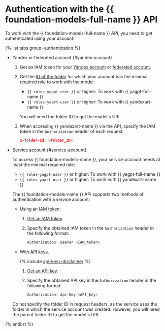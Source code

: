 # Authentication with the {{ foundation-models-full-name }} API

To work with the {{ foundation-models-full-name }} API, you need to get authenticated using your account:

{% list tabs group=authentication %}

- Yandex or federated account {#yandex-account}

   1. Get an IAM token for your [Yandex account](../../iam/operations/iam-token/create.md) or [federated account](../../iam/operations/iam-token/create-for-federation.md).
   1. Get the [ID of the folder](../../resource-manager/operations/folder/get-id.md) for which your account has the minimal required role to work with the model:
      * `{{ roles-yagpt-user }}` or higher: To work with {{ yagpt-full-name }}
      * `{{ roles-yaart-user }}` or higher: To work with {{ yandexart-name }}

      You will need the folder ID to get the model's URI.

   1. When accessing {{ yandexart-name }} via the API, specify the IAM token in the `Authorization` header of each request:

      ```json
      x-folder-id: <folder_ID>
      ```

- Service account {#service-account}

   To access {{ foundation-models-name }}, your service account needs at least the minimal required role:
   * `{{ roles-yagpt-user }}` or higher: To work with {{ yagpt-full-name }}
   * `{{ roles-yaart-user }}` or higher: To work with {{ yandexart-name }}

   The {{ foundation-models-name }} API supports two methods of authentication with a service account:

   * Using an [IAM token](../../iam/concepts/authorization/iam-token.md):

      1. [Get an IAM token](../../iam/operations/iam-token/create-for-sa.md).
      1. Specify the obtained IAM token in the `Authorization` header in the following format:

         ```bash
         Authorization: Bearer <IAM_token>
         ```

   * With [API keys](../../iam/concepts/authorization/api-key).

      {% include [api-keys-disclaimer](../../_includes/iam/api-keys-disclaimer.md) %}

      1. [Get an API key](../../iam/operations/api-key/create.md).
      1. Specify the obtained API key in the `Authorization` header in the following format:

         ```bash
         Authorization: Api-Key <API_key>
         ```

   Do not specify the folder ID in request headers, as the service uses the folder in which the service account was created. However, you will need the parent folder ID to get the model's URI.

{% endlist %}
